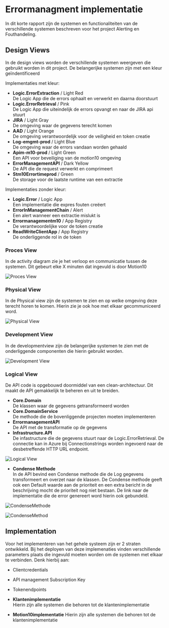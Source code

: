 # Errormanagment implementatie
In dit korte rapport zijn de systemen en functionaliteiten van de verschillende systemen beschreven voor het project Alerting en Fouthandeling.

## Design Views
In de design views worden de verschillende systemen weergeven die gebruikt worden in dit project. De belangerijke systemen zijn met een kleur geïndentificeerd 


Implementaties met kleur:

- **Logic.ErrorExtraction** / Light Red  
De Logic App die de errors ophaalt en verwerkt en daarna doorstuurt
- **Logic.ErrorRetrieval** / Pink  
De Logic App die uiteindelijk de errors opvangt en naar de JIRA api stuurt
- **JIRA** / Light Gray  
De omgeving waar de gegevens terecht komen
- **AAD** / Light Orange  
De omgeving verantwoordelijk voor de veiligheid en token creatie
- **Log-emgmt-prod** / Light Blue  
De omgeving waar de errors vandaan worden gehaald
- **Apim-m10-prod** / Light Green  
Een API voor beveiliging van de motion10 omgeving
- **ErrorManagementAPI** / Dark Yellow  
De API die de request verwerkt en comprimeert
- **Stm10Errortimeprod** / Green  
De storage voor de laatste runtime van een extractie

Implementaties zonder kleur:

- **Logic.Error** / Logic App  
Een implementatie die expres fouten creëert 
- **ErrorInManagementChain** / Alert  
Een alert wanneer een extractie mislukt is
- **Errormanagementm10** / App Registry  
De verantwoordelijke voor de token creatie
- **ReadWriteClientApp** / App Registry  
De onderliggende rol in de token


### Proces View
In de activity diagram zie je het verloop en communicatie tussen de systemen. Dit gebeurt elke X minuten dat ingevuld is door Motion10

![Proces View](img/ProjectArchitectures-ProcessView.drawio.png)

### Physical View
In de Physical view zijn de systemen te zien en op welke omgeving deze terecht horen te komen. Hierin zie je ook hoe met elkaar gecommuniceerd word.

![Physical View](img/ProjectArchitectures-PhysicalView.drawio.png)

### Development View
In de developmentview zijn de belangerijke systemen te zien met de onderliggende componenten die hierin gebruikt worden.

![Development View](img/ProjectArchitectures-DevelopmentView.drawio.png)

### Logical View
De API code is opgebouwd doormiddel van een clean-architectuur. Dit maakt de API gemakkelijk te beheren en uit te breiden. 

- **Core.Domain**  
De klassen waar de gegevens getransformeerd worden
- **Core.DomainService**  
De methode die de bovenliggende projecten moeten implementeren
- **ErrormanagementAPI**  
De API met de transformatie op de gegevens
- **Infrastructure.API**  
De infastructure die de gegevens stuurt naar de Logic.ErrorRetrieval. De connectie kan in Azure bij Connectionstrings worden ingevoerd naar de desbetreffende HTTP URL endpoint. 

![Logical View](img/ProjectArchitectures-LogicalView.drawio.png)

- **Condense Methode**  
In de API bevind een Condense methode die de Log gegevens transformeert en overzet naar de klassen. De Condense methode geeft ook een Default waarde aan de prioriteit en een extra bericht in de beschrijving mocht de prioriteit nog niet bestaan. De link naar de implementatie die de error genereert word hierin ook gebundeld.

![CondenseMethode](img/CondenseMethode.png)

![CondenseMethod](img/Condensemethod.png)

## Implementation
Voor het implementeren van het gehele systeem zijn er 2 straten ontwikkeld. Bij het deployen van deze implemenaties vinden verschillende parameters plaats die ingevuld moeten worden om de systemen met elkaar te verbinden. Denk hierbij aan:

- Clientcredentials
- API management Subscription Key
- Tokenendpoints

- **Klantenimplementatie**  
Hierin zijn alle systemen die behoren tot de klantenimplementatie

- **Motion10implementatie**
Hierin zijn alle systemen die behoren tot de klantenimplementatie 